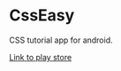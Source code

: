 # CssEasy

CSS tutorial app for android.

[Link to play store](https://play.google.com/store/apps/details?id=com.itsgaurav.csseasy&hl=en)
